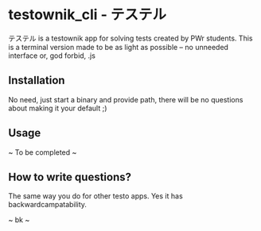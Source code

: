 # testownik_cli - テステル

テステル is a testownik app for solving tests created by PWr students. This is a terminal version made to be as light as possible – no unneeded interface or, god forbid, .js

## Installation

No need, just start a binary and provide path, there will be no questions about making it your default ;)

## Usage

~ To be completed ~

## How to write questions?

The same way you do for other testo apps. Yes it has backwardcampatability.

~ bk ~
